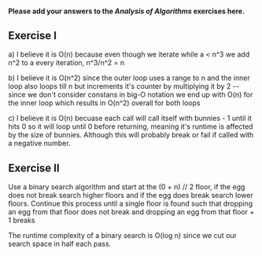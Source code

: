 #### Please add your answers to the ***Analysis of  Algorithms*** exercises here.

## Exercise I

a) I believe it is O(n) because even though we iterate while a < n^3 we add n^2 to a every iteration, n^3/n^2 = n 


b) I believe it is O(n^2) since the outer loop uses a range to n and the inner loop also loops till n but increments it's counter by multiplying it by 2 -- since we don't consider constans in big-O notation we end up with O(n) for the inner loop which results in O(n^2) overall for both loops


c) I believe it is O(n) becuase each call will call itself with bunnies - 1 until it hits 0 so it will loop until 0 before returning, meaning it's runtime is affected by the size of bunnies.
Although this will probably break or fail if called with a negative number.

## Exercise II

Use a binary search algorithm and start at the (0 + n) // 2 floor, if the egg does not break search higher floors and if the egg does break search lower floors. Continue this process until a single floor is found such that dropping an egg from that floor does not break and dropping an egg from that floor + 1 breaks

The runtime complexity of a binary search is O(log n) since we cut our search space in half each pass.
